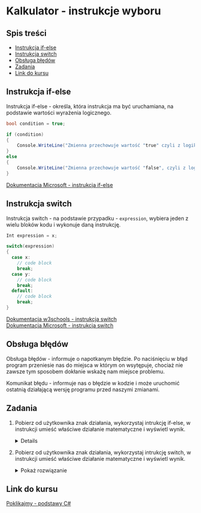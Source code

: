 # Kalkulator - instrukcje wyboru
## Spis treści
* [Instrukcja if-else](#Instrukcja_if-else)
* [Instrukcja switch](#Instrukcja_switch)
* [Obsługa błędów](#Obsługa_błędów)
* [Zadania](#Zadania)
* [Link do kursu](#Link_do_kursu)
<a name="Instrukcja_if-else"/>

## Instrukcja if-else

Instrukcja if-else - określa, która instrukcja ma być uruchamiana, na podstawie wartości wyrażenia logicznego.

```csharp 
bool condition = true;

if (condition)
{
    Console.WriteLine("Zmienna przechowuje wartość "true" czyli z logiki prawdę.");
}
else
{
    Console.WriteLine("Zmienna przechowuje wartość "false", czyli z logiki fałsz.");
}
```
[Dokumentacja Microsoft - instrukcja if-else](https://docs.microsoft.com/pl-pl/dotnet/csharp/language-reference/keywords/if-else)

<a name="Instrukcja_switch"/>

## Instrukcja switch
Instrukcja switch - na podstawie przypadku - `expression`, wybiera jeden z wielu bloków kodu i wykonuje daną instrukcję.

```csharp
Int expression = x;

switch(expression) 
{
  case x:
    // code block
    break;
  case y:
    // code block
    break;
  default:
    // code block
    break;
}
```
[Dokumentacja w3schools - instrukcja switch](https://www.w3schools.com/cs/cs_switch.php)<br>
[Dokumentacja Microsoft - instrukcja switch](https://docs.microsoft.com/pl-pl/dotnet/csharp/language-reference/keywords/switch)

<a name="Obsługa_błędów"/>

## Obsługa błędów

Obsługa błędów - informuje o napotkanym błędzie. Po naciśnięciu w błąd program przeniesie nas do miejsca w którym on wsytępuje, chociaż nie zawsze tym sposobem dokłanie wskażę nam miejsce problemu. <br>

Komunikat błędu - informuje nas o błędzie w kodzie i może uruchomić ostatnią działającą wersję programu przed naszymi zmianami. 

<a name="Zadania"/>

## Zadania
1. Pobierz od użytkownika znak działania, wykorzystaj intrukcję if-else, w instrukcji umieść właściwe działanie matematyczne i wyświetl wynik.

    <details>
      <summary>Pokaż rozwiązanie</summary>

     ```csharp
    Console.WriteLine("Podaj działanie: ");
    string dzialanie = Console.ReadLine();

    if (dzialanie == "*")
    {
        wynik1 = x1 * y1;
    }
    else if(dzialanie == "/")
    {
        wynik1 = x1 / y1;
    }
    else if(dzialanie == "+")
    {
        wynik1 = x1 + y1;
    }
    else
    {
        wynik1 = x1 - y1;
    }

    Console.WriteLine(wynik1);
    Console.ReadKey();
     ```
    </details>

2. Pobierz od użytkownika znak działania, wykorzystaj intrukcję switch, w instrukcji umieść właściwe działanie matematyczne i wyświetl wynik.  

    <details>
      <summary>Pokaż rozwiązanie</summary>

     ```csharp
    Console.WriteLine("Podaj działanie: ");
    string dzialanie = Console.ReadLine();

     switch (dzialanie)
    {
        case "*":
            wynik1 = x1 * y1;
            break;
        case "/":
            wynik1 = x1 / y1;
            break;
        case "+":
            wynik1 = x1 + y1;
            break;
        case "-":
            wynik1 = x1 - y1;
            break;
    }

    Console.WriteLine(wynik1);
    Console.ReadKey();
     ```
    </details>
 
<a name="Link_do_kursu"/>

## Link do kursu
[Poklikajmy - podstawy C#](https://youtu.be/daIjsicyZBk)
